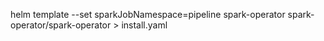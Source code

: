 helm template --set sparkJobNamespace=pipeline spark-operator spark-operator/spark-operator > install.yaml

